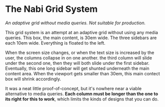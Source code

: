 The Nabi Grid System
================

*An adaptive grid without media queries. Not suitable for production.*

This grid system is an attempt at an adaptive grid without using any media queries. This box, the main content, is 30em wide. The three sidebars are each 10em wide. Everything is floated to the left.

When the screen size changes, or when the text size is increased by the user, the columns collapse in on one another. the third column will slide under the second one, then they will both slide under the first sidebar. Eventually, this one long sidebar will get shunted underneath the main content area. When the viewport gets smaller than 30em, this main contect box will shrink accordingly.

It was a neat little proof-of-concept, but it's nowhere near a viable alternative to media queries. <strong>Each column must be longer than the one to its right for this to work</strong>, which limits the kinds of designs that you can do.
